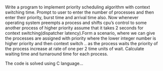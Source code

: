 Write a program to implement priority scheduling algorithm with context switching time. Prompt to user to enter the number of processes 
and then enter their priority, burst time and arrival time also. Now whenever operating system preempts a process and shifts cpu’s control 
to some another process of higher priority assume that it takes 2 seconds for context switching(dispatcher latency).Form a scenario, where
we can give the processes are assigned with priority where the lower integer number is higher priority and then context switch .. as 
the process waits the priority of the process increase at rate of one per 2 time units of wait.
Calculate waiting time and turnaround time for each process.

The code is solved using C language...
